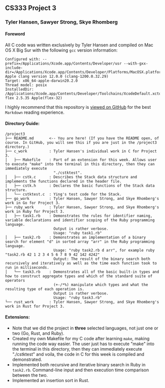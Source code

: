 ## CS333 Project 3

### Tyler Hansen, Sawyer Strong, Skye Rhomberg

#### Foreword

All C code was written exclusively by Tyler Hansen and compiled on Mac OS X Big Sur with the following `gcc` version information:

```
Configured with: --prefix=/Applications/Xcode.app/Contents/Developer/usr --with-gxx-include-dir=/Applications/Xcode.app/Contents/Developer/Platforms/MacOSX.platform/Developer/SDKs/MacOSX.sdk/usr/include/c++/4.2.1
Apple clang version 12.0.0 (clang-1200.0.32.29)
Target: x86_64-apple-darwin20.2.0
Thread model: posix
InstalledDir: /Applications/Xcode.app/Contents/Developer/Toolchains/XcodeDefault.xctoolchain/usr/bin
flex 2.5.35 Apple(flex-32)
```

I highly recommend that this repository is [viewed on GitHub](https://github.com/tylermhansen/CS333) for the best `Markdown` reading experience.

#### Directory Guide:

```
/project3
├── README.md       <-- You are here! (If you have the README open, of course. In GitHub, you will see this if you are just in the /project3 directory.)
├── c_work          : Tyler Hansen's individual work in C for Project 3.
│   ├── Makefile    : Part of an extension for this week. Allows user to execute "make" into the terminal in this directory, then they can immediately execute
                      "./cstktest".
│   ├── cstk.c      : Describes the Stack data structure and implements the functions declared in the header file.
│   ├── cstk.h      : Declares the basic functions of the Stack data structure.
│   └── cstktest.c  : Ying's test code for the Stack.
├── go_work         : Tyler Hansen, Sawyer Strong, and Skye Rhomberg's work in Go for Project 3.
├── ruby_work       : Tyler Hansen, Sawyer Strong, and Skye Rhomberg's work in Ruby for Project 3.
│   ├── task1.rb    : Demonstrates the rules for identifier naming, variable declarations and identifier scoping of the Ruby programming language.
                      Output is rather verbose.
                      Usage: "ruby task1.rb"
│   ├── task2.rb    : Demonstrates an implementation of a binary search for element "d" in sorted array "arr" in the Ruby programming language.
                      Usage: "ruby task2.rb d arr", for example ruby "task2.rb 42 1 2 3 4 5 6 7 8 9 42 142 4242"
                      Output: The result of the binary search both recursively and iteratively as well as the time each function took to run in milliseconds.
│   └── task3.rb    : Demonstrates all of the basic built-in types and how to construct aggregate types and which of the standard suite of operators
                      (+-/*%) manipulate which types and what the resulting type of each operation is.
                      Output is rather verbose.
                      Usage: "ruby task3.rb"
└── rust_work       : Tyler Hansen, Sawyer Strong, and Skye Rhomberg's work in Rust for Project 3.
```

#### Extensions:

- Note that we did the project in **three** selected languages, not just one or two (Go, Rust, and Ruby).
- Created my own Makefile for my C code after learning `make`, making running the code way easier. The user just has to execute "make" into the terminal in this directory, then they can immediately execute "./cstktest" and voila, the code in C for this week is compiled and demonstrated.
- Implemented both recursive and iterative binary search in Ruby in `task2.rb`. Command-line input and then execution time comparison between the two.
- Implemented an insertion sort in Rust.
